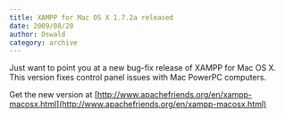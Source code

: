 ```yaml
---
title: XAMPP for Mac OS X 1.7.2a released
date: 2009/08/20
author: Oswald
category: archive
---
```


Just want to point you at a new bug-fix release of XAMPP for Mac OS X. This version fixes control panel issues with Mac PowerPC computers.

Get the new version at [http://www.apachefriends.org/en/xampp-macosx.html](http://www.apachefriends.org/en/xampp-macosx.html)
